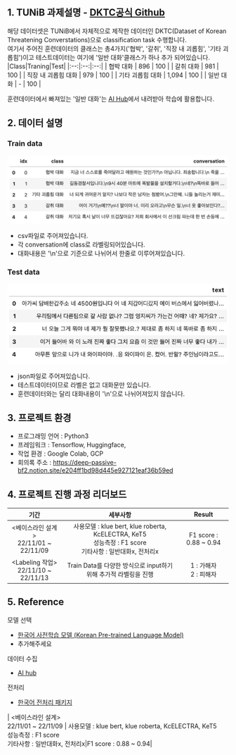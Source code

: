 ## 1. TUNiB 과제설명 - [DKTC공식 Github](https://github.com/tunib-ai/DKTC)
해당 데이터셋은 TUNiB에서 자체적으로 제작한 데이터인 DKTC(Dataset of Korean Threatening Converstations)으로 classification task 수행합니다.<br>여기서 주어진 훈련데이터의 클래스는 총4가지('협박', '갈취', '직장 내 괴롭힘', '기타 괴롭힘')이고 테스트데이터는 여기에 '일반 대화'클래스가 하나 추가 되어있습니다.
|Class|Traning|Test|
|:--:|:--:|:--:|
| 협박 대화 | 896 | 100 |
| 갈취 대화 | 981 | 100 |
| 직장 내 괴롭힘 대화 | 979 | 100 |
| 기타 괴롭힘 대화 | 1,094 | 100 |
| 일반 대화 | - | 100 |

훈련데이터에서 빠져있는 '일반 대화'는 [AI Hub](https://aihub.or.kr/?utm_source=google&utm_medium=search&utm_campaign=ga&gclid=CjwKCAjw6raYBhB7EiwABge5KnZuqLSaXjiqfgAETqQwG-_7B2r2e26nDY5cOiNSvrwEUrvIsW9GcRoCRCgQAvD_BwE)에서 내려받아 학습에 활용합니다.

## 2. 데이터 설명
### Train data
![](./reference/train.png)
- csv파일로 주어져있습니다.
- 각 conversation에 class로 라벨링되어있습니다.
- 대화내용은 '\n'으로 기준으로 나뉘어서 한줄로 이루어져있습니다.
### Test data
![](./reference/test.png)
- json파일로 주어져있습니다.
- 테스트데이터이므로 라벨은 없고 대화문만 있습니다.
- 훈련데이터와는 달리 대화내용이 '\n'으로 나뉘어져있지 않습니다.

## 3. 프로젝트 환경
- 프로그래밍 언어 : Python3
- 프레임워크 : Tensorflow, Huggingface,
- 작업 환경 : Google Colab, GCP
- 회의록 주소 : https://deep-passive-bf2.notion.site/e204ff1bd98d445e927121eaf36b59ed

## 4. 프로젝트 진행 과정 리더보드
|기간|세부사항|Result|
|:--:|:--:|:--:|
| <베이스라인 설계><br>22/11/01 ~ 22/11/09 | 사용모델 : klue bert, klue roberta, KcELECTRA, KeT5<br> 성능측정 : F1 score<br> 기타사항 : 일반대화x, 전처리x|F1 score : 0.88 ~ 0.94|
| <Labeling 작업> <br>22/11/10 ~ 22/11/13 | Train Data를 다양한 방식으로 input하기위해 추가적 라벨링을 진행 | 1 : 가해자 <br> 2 : 피해자 |

## 5. Reference
모델 선택
- [한국어 사전학습 모델 (Korean Pre-trained Language Model)](https://sooftware.io/korean-plm/)
- 추가해주세요

데이터 수집
- [AI hub](https://aihub.or.kr/?utm_source=google&utm_medium=search&utm_campaign=ga&gclid=CjwKCAjw6raYBhB7EiwABge5KnZuqLSaXjiqfgAETqQwG-_7B2r2e26nDY5cOiNSvrwEUrvIsW9GcRoCRCgQAvD_BwE)

전처리
- [한국어 전처리 패키지](https://wikidocs.net/92961)

| <베이스라인 설계><br>22/11/01 ~ 22/11/09 | 사용모델 : klue bert, klue roberta, KcELECTRA, KeT5<br> 성능측정 : F1 score<br> 기타사항 : 일반대화x, 전처리x|F1 score : 0.88 ~ 0.94|
